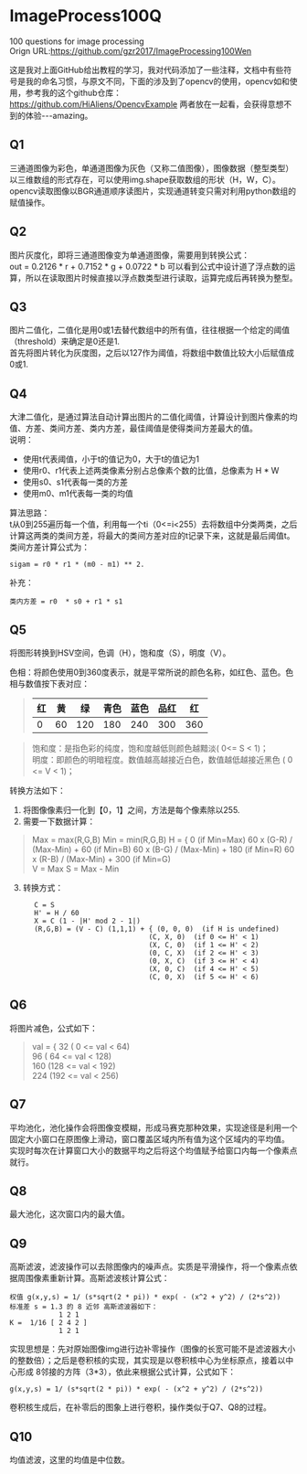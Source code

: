 # ImageProcess100Q
100 questions for image processing  
Orign URL:https://github.com/gzr2017/ImageProcessing100Wen  

这是我对上面GitHub给出教程的学习，我对代码添加了一些注释，文档中有些符号是我的命名习惯，与原文不同，下面的涉及到了opencv的使用，opencv如和使用，参考我的这个github仓库：  
https://github.com/HiAliens/OpencvExample 两者放在一起看，会获得意想不到的体验---amazing。

## Q1  
三通道图像为彩色，单通道图像为灰色（又称二值图像），图像数据（整型类型）以三维数组的形式存在，可以使用img.shape获取数组的形状（H，W，C）。opencv读取图像以BGR通道顺序读图片，实现通道转变只需对利用python数组的赋值操作。

## Q2
图片灰度化，即将三通道图像变为单通道图像，需要用到转换公式：  
  out = 0.2126 * r + 0.7152 * g + 0.0722 * b
可以看到公式中设计道了浮点数的运算，所以在读取图片时候直接以浮点数类型进行读取，运算完成后再转换为整型。

## Q3
图片二值化，二值化是用0或1去替代数组中的所有值，往往根据一个给定的阈值（threshold）来确定是0还是1.  
首先将图片转化为灰度图，之后以127作为阈值，将数组中数值比较大小后赋值成0或1.

## Q4
大津二值化，是通过算法自动计算出图片的二值化阈值，计算设计到图片像素的均值、方差、类间方差、类内方差，最佳阈值是使得类间方差最大的值。  
说明：

* 使用t代表阈值，小于t的值记为0，大于t的值记为1  
* 使用r0、r1代表上述两类像素分别占总像素个数的比值，总像素为 H * W  
* 使用s0、s1代表每一类的方差  
* 使用m0、m1代表每一类的均值

算法思路：  
t从0到255遍历每一个值，利用每一个ti（0<=i<255）去将数组中分类两类，之后计算这两类的类间方差，将最大的类间方差对应的t记录下来，这就是最后阈值t。类间方差计算公式为：  

    sigam = r0 * r1 * (m0 - m1) ** 2.
补充：

    类内方差 = r0  * s0 + r1 * s1
## Q5
将图形转换到HSV空间，色调（H），饱和度（S），明度（V）。    

色相：将颜色使用0到360度表示，就是平常所说的颜色名称，如红色、蓝色。色相与数值按下表对应： 

> 红|黄|绿|青色|蓝色|品红|红
> -|--|---|--|----|---|--
> 0|60|120|180|240|300|360

> 饱和度：是指色彩的纯度，饱和度越低则颜色越黯淡( 0<= S < 1)；   
> 明度：即颜色的明暗程度。数值越高越接近白色，数值越低越接近黑色 ( 0 <= V < 1)；    
    
转换方法如下：  

1. 将图像像素归一化到【0，1】之间，方法是每个像素除以255.  
2. 需要一下数据计算：
>   Max = max(R,G,B)
    Min = min(R,G,B)
    H =  { 0                            (if Min=Max)
        60 x (G-R) / (Max-Min) + 60  (if Min=B)
        60 x (B-G) / (Max-Min) + 180 (if Min=R)
        60 x (R-B) / (Max-Min) + 300 (if Min=G)         
    V = Max
    S = Max - Min
3. 转换方式：   
```
      C = S
      H' = H / 60
      X = C (1 - |H' mod 2 - 1|)
      (R,G,B) = (V - C) (1,1,1) + { (0, 0, 0)  (if H is undefined)
                                  (C, X, 0)  (if 0 <= H' < 1)
                                  (X, C, 0)  (if 1 <= H' < 2)
                                  (0, C, X)  (if 2 <= H' < 3)
                                  (0, X, C)  (if 3 <= H' < 4)
                                  (X, 0, C)  (if 4 <= H' < 5)
                                  (C, 0, X)  (if 5 <= H' < 6)
```
## Q6 
将图片减色，公式如下：
>val = {  32  (  0 <= val <  64)  
         96  ( 64 <= val < 128)  
        160  (128 <= val < 192)  
        224  (192 <= val < 256)  
        
## Q7
平均池化，池化操作会将图像变模糊，形成马赛克那种效果，实现途径是利用一个固定大小窗口在原图像上滑动，窗口覆盖区域内所有值为这个区域内的平均值。
实现时每次在计算窗口大小的数据平均之后将这个均值赋予给窗口内每一个像素点就行。

## Q8
最大池化，这次窗口内的最大值。

## Q9
高斯滤波，滤波操作可以去除图像内的噪声点。实质是平滑操作，将一个像素点依据周围像素重新计算。高斯滤波核计算公式：
~~~
权值 g(x,y,s) = 1/ (s*sqrt(2 * pi)) * exp( - (x^2 + y^2) / (2*s^2))
标准差 s = 1.3 的 8 近邻 高斯滤波器如下：
            1 2 1
K =  1/16 [ 2 4 2 ]
            1 2 1
~~~
实现思想是：先对原始图像img进行边补零操作（图像的长宽可能不是滤波器大小的整数倍）；之后是卷积核的实现，其实现是以卷积核中心为坐标原点，接着以中心形成
8邻接的方阵（3\*3），依此来根据公式计算，公式如下：  
 
    g(x,y,s) = 1/ (s*sqrt(2 * pi)) * exp( - (x^2 + y^2) / (2*s^2))
卷积核生成后，在补零后的图象上进行卷积，操作类似于Q7、Q8的过程。
## Q10
均值滤波，这里的均值是中位数。

